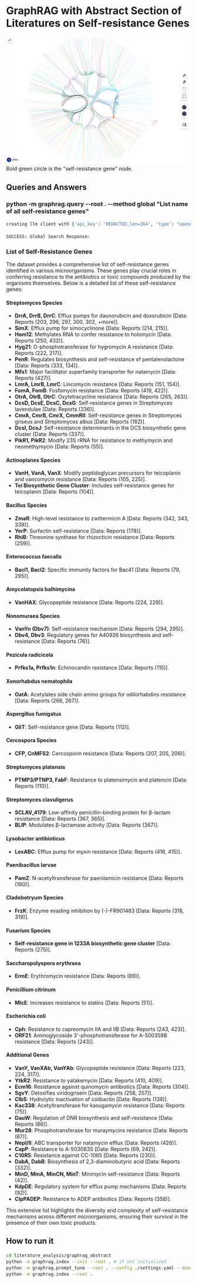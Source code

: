# GraphRAG with Abstract Section of Literatures on Self-resistance Genes

![](graph.png)
Bold green circle is the "self-resistance gene" node.

## Queries and Answers

### python -m graphrag.query --root . --method global "List name of all self-resistance genes"
```bash
creating llm client with {'api_key': 'REDACTED,len=164', 'type': "openai_chat", 'model': 'gpt-4o', 'max_tokens': 4000, 'temperature': 0.0, 'top_p': 1.0, 'n': 1, 'request_timeout': 180.0, 'api_base': None, 'api_version': None, 'organization': None, 'proxy': None, 'cognitive_services_endpoint': None, 'deployment_name': None, 'model_supports_json': True, 'tokens_per_minute': 150000, 'requests_per_minute': 10000, 'max_retries': 10, 'max_retry_wait': 10.0, 'sleep_on_rate_limit_recommendation': True, 'concurrent_requests': 25}

SUCCESS: Global Search Response:
```

### List of Self-Resistance Genes

The dataset provides a comprehensive list of self-resistance genes identified in various microorganisms. These genes play crucial roles in conferring resistance to the antibiotics or toxic compounds produced by the organisms themselves. Below is a detailed list of these self-resistance genes:

#### Streptomyces Species
- **DrrA, DrrB, DrrC**: Efflux pumps for daunorubicin and doxorubicin [Data: Reports (203, 296, 297, 300, 302, +more)].
- **SimX**: Efflux pump for simocyclinone [Data: Reports (214, 215)].
- **Hom12**: Methylates RNA to confer resistance to holomycin [Data: Reports (250, 432)].
- **Hyg21**: O-phosphotransferase for hygromycin A resistance [Data: Reports (222, 217)].
- **PenR**: Regulates biosynthesis and self-resistance of pentalenolactone [Data: Reports (333, 134)].
- **Mfs1**: Major facilitator superfamily transporter for natamycin [Data: Reports (427)].
- **LmrA, LmrB, LmrC**: Lincomycin resistance [Data: Reports (151, 154)].
- **FomA, FomB**: Fosfomycin resistance [Data: Reports (419, 422)].
- **OtrA, OtrB, OtrC**: Oxytetracycline resistance [Data: Reports (265, 263)].
- **DcsD, DcsE, DcsC, DcsG**: Self-resistance genes in Streptomyces lavendulae [Data: Reports (336)].
- **CmrA, CmrB, CmrX, CmmRII**: Self-resistance genes in Streptomyces griseus and Streptomyces albus [Data: Reports (182)].
- **DcsI, DcsJ**: Self-resistance determinants in the DCS biosynthetic gene cluster [Data: Reports (337)].
- **PikR1, PikR2**: Modify 23S rRNA for resistance to methymycin and neomethymycin [Data: Reports (55)].

#### Actinoplanes Species
- **VanH, VanA, VanX**: Modify peptidoglycan precursors for teicoplanin and vancomycin resistance [Data: Reports (105, 225)].
- **Tei Biosynthetic Gene Cluster**: Includes self-resistance genes for teicoplanin [Data: Reports (104)].

#### Bacillus Species
- **ZmaR**: High-level resistance to zwittermicin A [Data: Reports (342, 343, 339)].
- **YerP**: Surfactin self-resistance [Data: Reports (178)].
- **RhiB**: Threonine synthase for rhizocticin resistance [Data: Reports (259)].

#### Enterococcus faecalis
- **BacI1, BacI2**: Specific immunity factors for Bac41 [Data: Reports (79, 295)].

#### Amycolatopsis balhimycina
- **VanHAX**: Glycopeptide resistance [Data: Reports (224, 229)].

#### Nonomuraea Species
- **VanYn (Dbv7)**: Self-resistance mechanism [Data: Reports (294, 295)].
- **Dbv4, Dbv3**: Regulatory genes for A40926 biosynthesis and self-resistance [Data: Reports (76)].

#### Pezicula radicicola
- **Prfks1a, Prfks1n**: Echinocandin resistance [Data: Reports (115)].

#### Xenorhabdus nematophila
- **OatA**: Acetylates side chain amino groups for odilorhabdins resistance [Data: Reports (266, 267)].

#### Aspergillus fumigatus
- **GliT**: Self-resistance gene [Data: Reports (112)].

#### Cercospora Species
- **CFP, CnMFS2**: Cercosporin resistance [Data: Reports (207, 205, 206)].

#### Streptomyces platensis
- **PTMP3/PTNP3, FabF**: Resistance to platensimycin and platencin [Data: Reports (110)].

#### Streptomyces clavuligerus
- **SCLAV_4179**: Low-affinity penicillin-binding protein for β-lactam resistance [Data: Reports (367, 365)].
- **BLIP**: Modulates β-lactamase activity [Data: Reports (367)].

#### Lysobacter antibioticus
- **LexABC**: Efflux pump for myxin resistance [Data: Reports (418, 415)].

#### Paenibacillus larvae
- **PamZ**: N-acetyltransferase for paenilamicin resistance [Data: Reports (190)].

#### Cladobotryum Species
- **FrzK**: Enzyme evading inhibition by (-)-FR901483 [Data: Reports (318, 319)].

#### Fusarium Species
- **Self-resistance gene in 1233A biosynthetic gene cluster** [Data: Reports (275)].

#### Saccharopolyspora erythraea
- **ErmE**: Erythromycin resistance [Data: Reports (89)].

#### Penicillium citrinum
- **MlcE**: Increases resistance to statins [Data: Reports (51)].

#### Escherichia coli
- **Cph**: Resistance to capreomycin IIA and IIB [Data: Reports (243, 423)].
- **ORF21**: Aminoglycoside 3'-phosphotransferase for A-500359B resistance [Data: Reports (243)].

#### Additional Genes
- **VanY, VanXAb, VanYAb**: Glycopeptide resistance [Data: Reports (223, 224, 317)].
- **YtkR2**: Resistance to yatakemycin [Data: Reports (410, 409)].
- **Ecm16**: Resistance against quinomycin antibiotics [Data: Reports (304)].
- **SgvY**: Detoxifies viridogrisein [Data: Reports (258, 257)].
- **ClbS**: Hydrolytic inactivation of colibactin [Data: Reports (139)].
- **Kac338**: Acetyltransferase for kasugamycin resistance [Data: Reports (75)].
- **DauW**: Regulation of DNR biosynthesis and self-resistance [Data: Reports (86)].
- **Mur28**: Phosphotransferase for muraymycins resistance [Data: Reports (67)].
- **NepI/II**: ABC transporter for natamycin efflux [Data: Reports (426)].
- **CapP**: Resistance to A-503083S [Data: Reports (69, 242)].
- **C10R5**: Resistance against CC-1065 [Data: Reports (230)].
- **DabA, DabB**: Biosynthesis of 2,3-diaminobutyric acid [Data: Reports (332)].
- **MinD, MinA, MinCN, MinT**: Minimycin self-resistance [Data: Reports (42)].
- **KdpDE**: Regulatory system for efflux pump mechanisms [Data: Reports (92)].
- **ClpPADEP**: Resistance to ADEP antibiotics [Data: Reports (358)].

This extensive list highlights the diversity and complexity of self-resistance mechanisms across different microorganisms, ensuring their survival in the presence of their own toxic products.

## How to run it
```bash
cd literature_analysis/graphrag_abstract
python -m graphrag.index --init --root . # if not initialized
python -m graphrag.prompt_tune --root . --config ./settings.yaml --domain "self-resistance genes" --limit 10 --language English --max-tokens 2048 --chunk-size 256 --min-examples-required 3 --no-entity-types --output ./auto_tuning
python -m graphrag.index --root .
```
